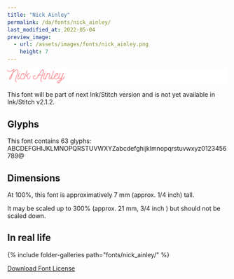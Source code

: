 ```yaml
---
title: "Nick Ainley"
permalink: /da/fonts/nick_ainley/
last_modified_at: 2022-05-04
preview_image:
  - url: /assets/images/fonts/nick_ainley.png
    height: 7
---
```

![Nick Ainley](/assets/images/fonts/nick_ainley.png)

This font will be part of next Ink/Stitch version and is not yet available in Ink/Stitch v2.1.2.

## Glyphs

This font contains 63 glyphs:
ABCDEFGHIJKLMNOPQRSTUVWXYZabcdefghijklmnopqrstuvwxyz0123456789@

## Dimensions

At 100%, this font is approximatively 7 mm (approx. 1/4 inch) tall.

It may be scaled  up to  300% (approx. 21 mm, 3/4 inch ) but should not be scaled down.

## In real life
{% include folder-galleries path="fonts/nick_ainley/" %}


[Download Font License](https://github.com/inkstitch/inkstitch/tree/main/fonts/nick_ainley/LICENSE)
